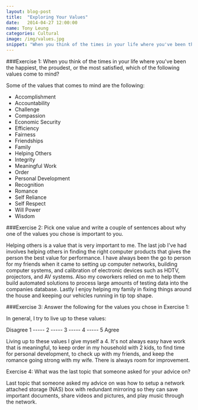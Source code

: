 ```yaml
---
layout: blog-post
title:  "Exploring Your Values"
date:   2014-04-27 12:00:00
name: Tony Leung
categories: Cultural
image: /img/values.jpg 
snippet: "When you think of the times in your life where you've been the happiest, the proudest, or the most satisfied, which of the following values come to mind?"
---
```

###Exercise 1: When you think of the times in your life where you've been the happiest, the proudest, or the most satisfied, which of the following values come to mind?

Some of the values that comes to mind are the following:

* Accomplishment
* Accountability
* Challenge
* Compassion
* Economic Security
* Efficiency
* Fairness
* Friendships
* Family
* Helping Others
* Integrity
* Meaningful Work
* Order
* Personal Development
* Recognition
* Romance
* Self Reliance
* Self Respect
* Will Power
* Wisdom

###Exercise 2: Pick one value and write a couple of sentences about why one of the values you chose is important to you.

Helping others is a value that is very important to me. The last job I've had involves helping others in finding the right computer products that gives the person the best value for performance.   I have always been the go to person for my friends when it came to setting up computer networks, building computer systems, and calibration of electronic devices such as HDTV, projectors, and AV systems.   Also my coworkers relied on me to help them build automated solutions to process large amounts of testing data into the companies database.   Lastly I enjoy helping my family in fixing things around the house and keeping our vehicles running in tip top shape.

###Exercise 3: Answer the following for the values you chose in Exercise 1:


In general, I try to live up to these values:

Disagree 1 ----- 2 ----- 3 ----- 4 ----- 5 Agree

Living up to these values I give myself a 4.   It's not always easy have work that is meaningful, to keep order in my household with 2 kids, to find time for personal development, to check up with my friends, and keep the romance going strong with my wife.   There is always room for improvement.

Exercise 4: What was the last topic that someone asked for your advice on?

Last topic that someone asked my advice on was how to setup a network attached storage (NAS) box with redundant mirroring so they can save important documents, share videos and pictures, and play music through the network.
